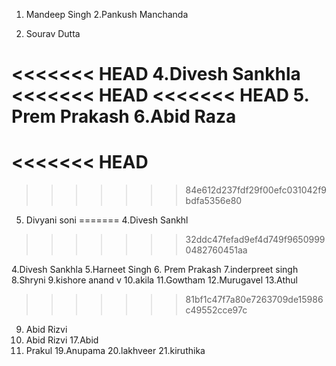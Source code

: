 
1. Mandeep Singh
2.Pankush Manchanda

3. Sourav Dutta

<<<<<<< HEAD
4.Divesh Sankhla
<<<<<<< HEAD
<<<<<<< HEAD
5. Prem Prakash
6.Abid Raza
=======
<<<<<<< HEAD
=======
>>>>>>> 84e612d237fdf29f00efc031042f9bdfa5356e80
5. Divyani soni
=======
4.Divesh Sankhl
>>>>>>> 32ddc47fefad9ef4d749f96509990482760451aa



4.Divesh Sankhla
5.Harneet Singh
6. Prem Prakash
7.inderpreet singh
8.Shryni
9.kishore anand v
10.akila
11.Gowtham
12.Murugavel
13.Athul


>>>>>>> 81bf1c47f7a80e7263709de15986c49552cce97c
9. Abid Rizvi
10. Abid Rizvi
17.Abid
18. Prakul
19.Anupama
20.lakhveer
21.kiruthika

